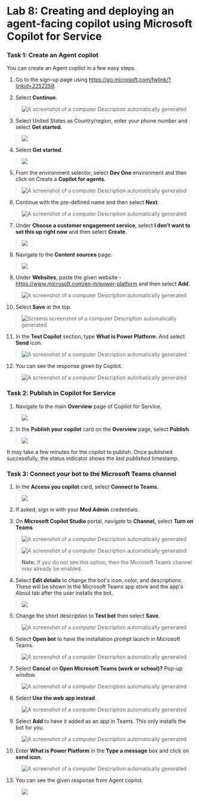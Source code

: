 # **Lab 8: Creating and deploying an agent-facing copilot using Microsoft Copilot for Service**

### **Task 1: Create an Agent copilot**

You can create an Agent copilot in a few easy steps.

1.  Go to the sign-up page
    using <https://go.microsoft.com/fwlink/?linkid=2252259>.

2.  Select **Continue**.

> ![A screenshot of a computer Description automatically
> generated](./media/image1.png)

3.  Select United States as Country/region, enter your phone number and
    select **Get started.**

> ![](./media/image2.png)

4.  Select **Get started**.

> ![](./media/image3.png)

5.  From the environment selector, select **Dev One** environment and
    then click on Create a **Copilot for agents**.

> ![A screenshot of a computer Description automatically
> generated](./media/image4.png)

6.  Continue with the pre-defined name and then select **Next**.

> ![A screenshot of a computer Description automatically
> generated](./media/image5.png)

7.  Under **Choose a customer engagement service**, select **I don’t
    want to set this up right now** and then select **Create**.

> ![](./media/image6.png)

8.  Navigate to the **Content sources** page.

> ![](./media/image7.png)

9.  Under **Websites**, paste the given website -
    <https://www.microsoft.com/en-in/power-platform> and then select
    **Add**.

> ![A screenshot of a computer Description automatically
> generated](./media/image8.png)

10. Select **Save** at the top.

> ![Screens screenshot of a computer Description automatically
> generated](./media/image9.png)

11. In the **Test Copilot** section, type **What is Power Platform**.
    And select **Send** icon.

> ![A screenshot of a computer Description automatically
> generated](./media/image10.png)

12. You can see the response given by Copilot.

> ![A screenshot of a computer Description automatically
> generated](./media/image11.png)

### **Task 2: Publish in Copilot for Service**

1.  Navigate to the main **Overview** page of Copilot for Service.

> ![](./media/image12.png)

2.  In the **Publish your copilot** card on the **Overview** page,
    select **Publish**.

> ![](./media/image13.png)

It may take a few minutes for the copilot to publish. Once published
successfully, the status indicator shows the *last published* timestamp.

### **Task 3: Connect your bot to the Microsoft Teams channel**

1.  In the **Access you copilot** card, select **Connect to Teams.**

> ![](./media/image14.png)

2.  If asked, sign in with your **Mod Admin** credentials.

3.  On **Microsoft Copilot Studio** portal, navigate to **Channel,**
    select **Turn on Teams**

> ![A screenshot of a computer Description automatically
> generated](./media/image15.png)
>
> ![A screenshot of a computer Description automatically
> generated](./media/image16.png)
>
> **Note:** If you do not see this option, then the Microsoft Teams
> channel may already be enabled.

4.  Select **Edit details** to change the bot's icon, color, and
    descriptions. These will be shown in the Microsoft Teams app store
    and the app's About tab after the user installs the bot.

> ![](./media/image17.png)

5.  Change the short description to **Test bot** then select **Save**.

> ![A screenshot of a computer Description automatically
> generated](./media/image18.png)

6.  Select **Open bot** to have the installation prompt launch in
    Microsoft Teams.

> ![A screenshot of a computer Description automatically
> generated](./media/image19.png)

7.  Select **Cancel** on **Open Microsoft Teams (work or school)?**
    Pop-up window.

> ![A screenshot of a computer Description automatically
> generated](./media/image20.png)

8.  Select **Use the web app instead**.

> ![A screenshot of a computer Description automatically
> generated](./media/image21.png)

9.  Select **Add** to have it added as an app in Teams. This only
    installs the bot for you.

> ![A screenshot of a computer Description automatically
> generated](./media/image22.png)

10. Enter **What is Power Platform** in the **Type a message** box and
    click on **send icon**.

> ![A screenshot of a computer Description automatically
> generated](./media/image23.png)

13. You can see the given response from Agent copilot.

> ![](./media/image24.png)
